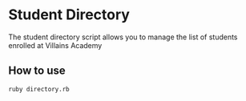 # Student Directory #

The student directory script allows you to manage the list of students enrolled at Villains Academy

## How to use ##

```shell
ruby directory.rb
```
